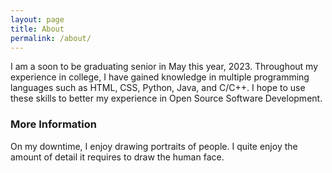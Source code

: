 ```yaml
---
layout: page
title: About
permalink: /about/
---
```


I am a soon to be graduating senior in May this year, 2023. Throughout my experience in college, I have gained knowledge in multiple programming languages such as HTML, CSS, Python, Java, and C/C++. I hope to use these skills to better my experience in Open Source Software Development.

### More Information

On my downtime, I enjoy drawing portraits of people. I quite enjoy the amount of detail it requires to draw the human face.

